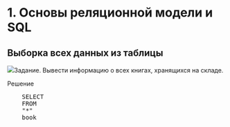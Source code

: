 <div align=left>
  <h1>1. Основы реляционной модели и SQL</h1>
  </div>
 <div align=left>
  <h2>Выборка всех данных из таблицы</h2>
  <p>
    <img src="https://www.flaticon.com/free-icon/question_2538036?term=question&page=1&position=10&origin=search&related_id=2538036">Задание. Вывести информацию о всех книгах, хранящихся на складе.
  </p>
  <p>Решение</p> 
  <div class="highlight highlight-source-sql notranslate position-relative overflow-auto" dir=auto>
    <pre>
    <span class="pl-k">SELECT</span>
    <span class="pl-k">FROM</span>
    "*"
    <span class="pl-en">book</span>
    </pre>
    
  
  

  





